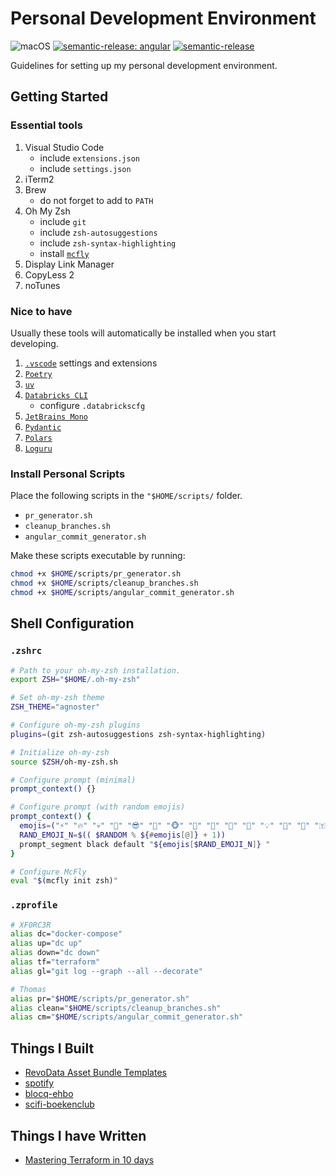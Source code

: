 # Personal Development Environment

![macOS](https://img.shields.io/badge/os-macOS-lightgrey?logo=apple)
[![semantic-release: angular](https://img.shields.io/badge/semantic--release-angular-e10079?logo=semantic-release)](https://github.com/semantic-release/semantic-release)
[![semantic-release](https://github.com/thms317/personal-development-environment/actions/workflows/semantic-release.yml/badge.svg)](https://github.com/thms317/personal-development-environment/actions/workflows/semantic-release.yml)

Guidelines for setting up my personal development environment.

## Getting Started

### Essential tools

1. Visual Studio Code
   - include `extensions.json`
   - include `settings.json`
2. iTerm2
3. Brew
   - do not forget to add to `PATH`
4. Oh My Zsh
   - include `git`
   - include `zsh-autosuggestions`
   - include `zsh-syntax-highlighting`
   - install [`mcfly`](https://github.com/cantino/mcfly)
5. Display Link Manager
6. CopyLess 2
7. noTunes

### Nice to have

Usually these tools will automatically be installed when you start developing.

1. [`.vscode`](https://github.com/thms317/personal-development-environment/.vscode) settings and extensions
2. [`Poetry`](https://python-poetry.org/)
3. [`uv`](https://docs.astral.sh/uv/)
4. [`Databricks CLI`](https://docs.databricks.com/dev-tools/cli/index.html)
   - configure `.databrickscfg`
5. [`JetBrains Mono`](https://www.jetbrains.com/lp/mono/)
6. [`Pydantic`](https://docs.pydantic.dev)
7. [`Polars`](https://pola.rs/)
8. [`Loguru`](https://loguru.readthedocs.io/en/stable/)

### Install Personal Scripts

Place the following scripts in the `"$HOME/scripts/` folder.

- `pr_generator.sh`
- `cleanup_branches.sh`
- `angular_commit_generator.sh`

Make these scripts executable by running:

```bash
chmod +x $HOME/scripts/pr_generator.sh
chmod +x $HOME/scripts/cleanup_branches.sh
chmod +x $HOME/scripts/angular_commit_generator.sh
```

## Shell Configuration

### `.zshrc`

```bash
# Path to your oh-my-zsh installation.
export ZSH="$HOME/.oh-my-zsh"

# Set oh-my-zsh theme
ZSH_THEME="agnoster"

# Configure oh-my-zsh plugins
plugins=(git zsh-autosuggestions zsh-syntax-highlighting)

# Initialize oh-my-zsh
source $ZSH/oh-my-zsh.sh

# Configure prompt (minimal)
prompt_context() {}

# Configure prompt (with random emojis)
prompt_context() {
  emojis=("⚡️" "🔥" "💀" "👑" "😎" "🐸" "🐵" "🦄" "🌈" "🍻" "🚀" "💡" "🎉" "🔑" "🇹🇭" "🚦" "🌙")
  RAND_EMOJI_N=$(( $RANDOM % ${#emojis[@]} + 1))
  prompt_segment black default "${emojis[$RAND_EMOJI_N]} "
}

# Configure McFly
eval "$(mcfly init zsh)"
```

### `.zprofile`

```bash
# XF0RC3R
alias dc="docker-compose"
alias up="dc up"
alias down="dc down"
alias tf="terraform"
alias gl="git log --graph --all --decorate"

# Thomas
alias pr="$HOME/scripts/pr_generator.sh"
alias clean="$HOME/scripts/cleanup_branches.sh"
alias cm="$HOME/scripts/angular_commit_generator.sh"
```

## Things I Built

- [RevoData Asset Bundle Templates](https://github.com/revodatanl/revo-asset-bundle-templates)
- [spotify](https://github.com/thms317/spotify)
- [blocq-ehbo](https://github.com/thms317/blocq-ehbo)
- [scifi-boekenclub](https://github.com/thms317/scifi-boekenclub)

## Things I have Written

- [Mastering Terraform in 10 days](https://www.linkedin.com/pulse/mastering-terraform-10-days-thomas-brouwer/)
